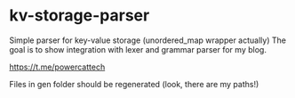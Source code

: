 # kv-storage-parser

Simple parser for key-value storage (unordered_map wrapper actually)
The goal is to show integration with lexer and grammar parser for my blog.

https://t.me/powercattech

Files in gen folder should be regenerated (look, there are my paths!)